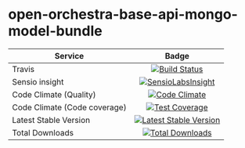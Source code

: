 open-orchestra-base-api-mongo-model-bundle
==========================================

| Service       | Badge         |
| ------------- |:-------------:|
| Travis | [![Build Status](https://travis-ci.org/open-orchestra/open-orchestra-base-api-mongo-model-bundle.svg?branch=1.1)](https://travis-ci.org/open-orchestra/open-orchestra-base-api-mongo-model-bundle) |
| Sensio insight | [![SensioLabsInsight](https://insight.sensiolabs.com/projects/e307790d-c616-491c-843f-ceb956390f4c/big.png)](https://insight.sensiolabs.com/projects/e307790d-c616-491c-843f-ceb956390f4c)  |
| Code Climate (Quality) | [![Code Climate](https://codeclimate.com/github/open-orchestra/open-orchestra-base-api-mongo-model-bundle/badges/gpa.svg)](https://codeclimate.com/github/open-orchestra/open-orchestra-base-api-mongo-model-bundle) |
| Code Climate (Code coverage) | [![Test Coverage](https://codeclimate.com/github/open-orchestra/open-orchestra-base-api-mongo-model-bundle/badges/coverage.svg)](https://codeclimate.com/github/open-orchestra/open-orchestra-base-api-mongo-model-bundle/coverage) |
| Latest Stable Version | [![Latest Stable Version](https://poser.pugx.org/open-orchestra/open-orchestra-base-api-mongo-model-bundle/v/stable)](https://packagist.org/packages/open-orchestra/open-orchestra-base-api-mongo-model-bundle) |
| Total Downloads | [![Total Downloads](https://poser.pugx.org/open-orchestra/open-orchestra-base-api-mongo-model-bundle/downloads)](https://packagist.org/packages/open-orchestra/open-orchestra-base-api-mongo-model-bundle) |
